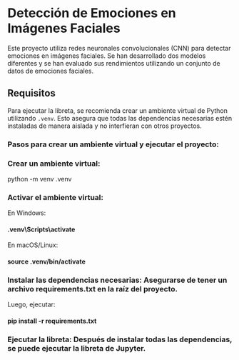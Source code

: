 # Detección de Emociones en Imágenes Faciales

Este proyecto utiliza redes neuronales convolucionales (CNN) para detectar emociones en imágenes faciales. Se han desarrollado dos modelos diferentes y se han evaluado sus rendimientos utilizando un conjunto de datos de emociones faciales.

## Requisitos

Para ejecutar la libreta, se recomienda crear un ambiente virtual de Python utilizando `.venv`. Esto asegura que todas las dependencias necesarias estén instaladas de manera aislada y no interfieran con otros proyectos.

### Pasos para crear un ambiente virtual y ejecutar el proyecto:

### Crear un ambiente virtual:
python -m venv .venv

### Activar el ambiente virtual:

En Windows:
#### .venv\Scripts\activate

En macOS/Linux:
#### source .venv/bin/activate

### Instalar las dependencias necesarias: Asegurarse de tener un archivo requirements.txt en la raíz del proyecto.
Luego, ejecutar:
#### pip install -r requirements.txt

### Ejecutar la libreta: Después de instalar todas las dependencias, se puede ejecutar la libreta de Jupyter.